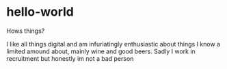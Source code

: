 # hello-world

Hows things?

I like all things digital and am infuriatingly enthusiastic about things I know a limited amound about, mainly wine and good beers.
Sadly I work in recruitment but honestly im not a bad person
